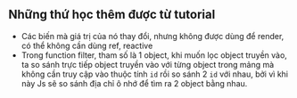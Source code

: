 ## Những thứ học thêm được từ tutorial

- Các biến mà giá trị của nó thay đổi, nhưng không được dùng để render, có thể không cần dùng ref, reactive
- Trong function filter, tham số là 1 object, khi muốn lọc object truyền vào, ta so sánh trực tiếp object truyền vào với từng object trong mảng mà không cần truy cập vào thuộc tính `id` rồi so sánh 2 `id` với nhau, bởi vì khi này Js sẽ so sánh địa chỉ ô nhớ để tìm ra 2 object bằng nhau.
